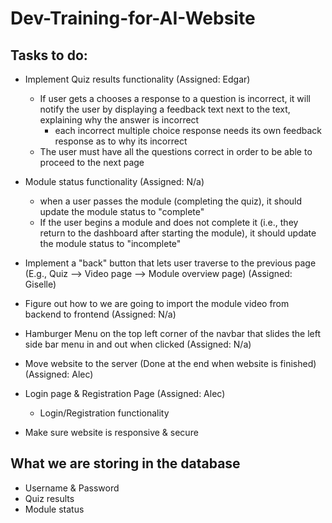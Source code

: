 # Dev-Training-for-AI-Website

## Tasks to do:
- Implement Quiz results functionality (Assigned: Edgar)
    - If user gets a chooses a response to a question is incorrect, it will notify the user by displaying a feedback text next to the text, explaining why the answer is incorrect
        - each incorrect multiple choice response needs its own feedback response as to why its incorrect
    - The user must have all the questions correct in order to be able to proceed to the next page

- Module status functionality (Assigned: N/a)
    - when a user passes the module (completing the quiz), it should update the module status to "complete"
    - If the user begins a module and does not complete it (i.e., they return to the dashboard after starting the module), it should update the module status to "incomplete"

- Implement a "back" button that lets user traverse to the previous page (E.g., Quiz --> Video page --> Module overview page) (Assigned: Giselle)

- Figure out how to we are going to import the module video from backend to frontend (Assigned: N/a)

- Hamburger Menu on the top left corner of the navbar that slides the left side bar menu in and out when clicked (Assigned: N/a)

- Move website to the server (Done at the end when website is finished) (Assigned: Alec)

- Login page & Registration Page (Assigned: Alec)
    - Login/Registration functionality

- Make sure website is responsive & secure


## What we are storing in the database
- Username & Password
- Quiz results
- Module status 